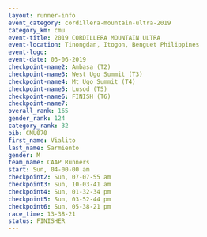 ```yaml
---
layout: runner-info 
event_category: cordillera-mountain-ultra-2019 
category_km: cmu 
event-title: 2019 CORDILLERA MOUNTAIN ULTRA 
event-location: Tinongdan, Itogon, Benguet Philippines 
event-logo: 
event-date: 03-06-2019 
checkpoint-name2: Ambasa (T2) 
checkpoint-name3: West Ugo Summit (T3) 
checkpoint-name4: Mt Ugo Summit (T4) 
checkpoint-name5: Lusod (T5) 
checkpoint-name6: FINISH (T6) 
checkpoint-name7: 
overall_rank: 165
gender_rank: 124
category_rank: 32
bib: CMU070
first_name: Vialito
last_name: Sarmiento
gender: M
team_name: CAAP Runners
start: Sun, 04-00-00 am
checkpoint2: Sun, 07-07-55 am
checkpoint3: Sun, 10-03-41 am
checkpoint4: Sun, 01-32-34 pm
checkpoint5: Sun, 03-52-44 pm
checkpoint6: Sun, 05-38-21 pm
race_time: 13-38-21
status: FINISHER
---
```

